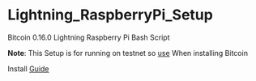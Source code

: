 # Lightning_RaspberryPi_Setup
Bitcoin 0.16.0 Lightning Raspberry Pi Bash Script

**Note**: This Setup is for running on testnet so [use](https://github.com/Olliecad1/Bitcoin_0.16.0_RaspberryPi_Setup/blob/master/Docs/Install_Testnet.md) When installing Bitcoin
 

Install [Guide](https://github.com/Olliecad1/Lightning_RaspberryPi_Setup/blob/master/Docs/Install.md)
